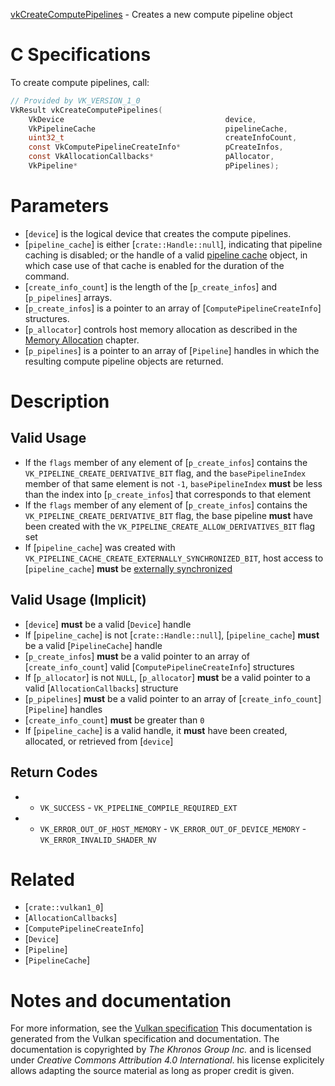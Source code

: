 [vkCreateComputePipelines](https://www.khronos.org/registry/vulkan/specs/1.3-extensions/man/html/vkCreateComputePipelines.html) - Creates a new compute pipeline object

# C Specifications
To create compute pipelines, call:
```c
// Provided by VK_VERSION_1_0
VkResult vkCreateComputePipelines(
    VkDevice                                    device,
    VkPipelineCache                             pipelineCache,
    uint32_t                                    createInfoCount,
    const VkComputePipelineCreateInfo*          pCreateInfos,
    const VkAllocationCallbacks*                pAllocator,
    VkPipeline*                                 pPipelines);
```

# Parameters
- [`device`] is the logical device that creates the compute pipelines.
- [`pipeline_cache`] is either [`crate::Handle::null`], indicating that pipeline caching is disabled; or the handle of a valid [pipeline cache](https://www.khronos.org/registry/vulkan/specs/1.3-extensions/html/vkspec.html#pipelines-cache) object, in which case use of that cache is enabled for the duration of the command.
- [`create_info_count`] is the length of the [`p_create_infos`] and [`p_pipelines`] arrays.
- [`p_create_infos`] is a pointer to an array of [`ComputePipelineCreateInfo`] structures.
- [`p_allocator`] controls host memory allocation as described in the [Memory Allocation](https://www.khronos.org/registry/vulkan/specs/1.3-extensions/html/vkspec.html#memory-allocation) chapter.
- [`p_pipelines`] is a pointer to an array of [`Pipeline`] handles in which the resulting compute pipeline objects are returned.

# Description
## Valid Usage
-    If the `flags` member of any element of [`p_create_infos`] contains the `VK_PIPELINE_CREATE_DERIVATIVE_BIT` flag, and the `basePipelineIndex` member of that same element is not `-1`, `basePipelineIndex` **must**  be less than the index into [`p_create_infos`] that corresponds to that element
-    If the `flags` member of any element of [`p_create_infos`] contains the `VK_PIPELINE_CREATE_DERIVATIVE_BIT` flag, the base pipeline  **must**  have been created with the `VK_PIPELINE_CREATE_ALLOW_DERIVATIVES_BIT` flag set
-    If [`pipeline_cache`] was created with `VK_PIPELINE_CACHE_CREATE_EXTERNALLY_SYNCHRONIZED_BIT`, host access to [`pipeline_cache`] **must**  be [externally synchronized](https://www.khronos.org/registry/vulkan/specs/1.3-extensions/html/vkspec.html#fundamentals-threadingbehavior)

## Valid Usage (Implicit)
-  [`device`] **must**  be a valid [`Device`] handle
-    If [`pipeline_cache`] is not [`crate::Handle::null`], [`pipeline_cache`] **must**  be a valid [`PipelineCache`] handle
-  [`p_create_infos`] **must**  be a valid pointer to an array of [`create_info_count`] valid [`ComputePipelineCreateInfo`] structures
-    If [`p_allocator`] is not `NULL`, [`p_allocator`] **must**  be a valid pointer to a valid [`AllocationCallbacks`] structure
-  [`p_pipelines`] **must**  be a valid pointer to an array of [`create_info_count`][`Pipeline`] handles
-  [`create_info_count`] **must**  be greater than `0`
-    If [`pipeline_cache`] is a valid handle, it  **must**  have been created, allocated, or retrieved from [`device`]

## Return Codes
*   - `VK_SUCCESS`  - `VK_PIPELINE_COMPILE_REQUIRED_EXT` 
*   - `VK_ERROR_OUT_OF_HOST_MEMORY`  - `VK_ERROR_OUT_OF_DEVICE_MEMORY`  - `VK_ERROR_INVALID_SHADER_NV`

# Related
- [`crate::vulkan1_0`]
- [`AllocationCallbacks`]
- [`ComputePipelineCreateInfo`]
- [`Device`]
- [`Pipeline`]
- [`PipelineCache`]

# Notes and documentation
For more information, see the [Vulkan specification](https://www.khronos.org/registry/vulkan/specs/1.3-extensions/html/vkspec.html)
This documentation is generated from the Vulkan specification and documentation.
The documentation is copyrighted by *The Khronos Group Inc.* and is licensed under *Creative Commons Attribution 4.0 International*.
his license explicitely allows adapting the source material as long as proper credit is given.
        